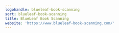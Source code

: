 ```yaml
---
logohandle: blueleaf-book-scanning
sort: blueleaf-book-scanning
title: BlueLeaf Book Scanning
website: 'https://www.blueleaf-book-scanning.com/'
---
```

